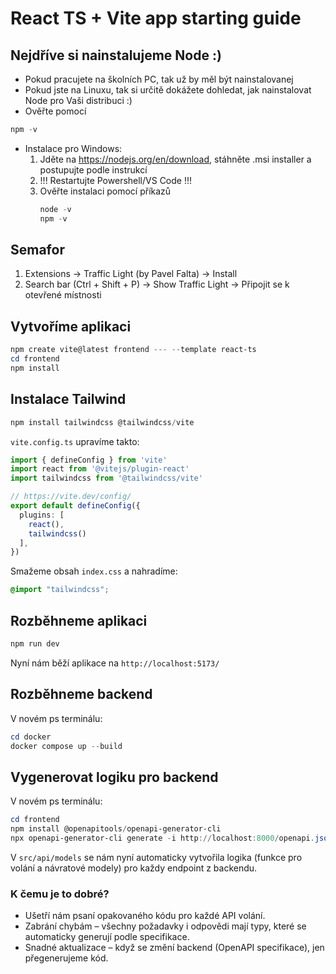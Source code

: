 # React TS + Vite app starting guide

## Nejdříve si nainstalujeme Node :)

- Pokud pracujete na školních PC, tak už by měl být nainstalovanej
- Pokud jste na Linuxu, tak si určitě dokážete dohledat, jak nainstalovat Node pro Vaši distribuci :)
- Ověřte pomocí
```powershell
npm -v
```
- Instalace pro Windows:
  1. Jděte na https://nodejs.org/en/download, stáhněte .msi installer a postupujte podle instrukcí
  2. !!! Restartujte Powershell/VS Code !!!
  3. Ověřte instalaci pomocí příkazů
     ```powershell
     node -v
     npm -v
     ```


## Semafor

1. Extensions -> Traffic Light (by Pavel Falta) -> Install
2. Search bar (Ctrl + Shift + P) -> Show Traffic Light -> Připojit se k otevřené místnosti

## Vytvoříme aplikaci

```powershell
npm create vite@latest frontend --- --template react-ts
cd frontend
npm install
```

## Instalace Tailwind

```powershell
npm install tailwindcss @tailwindcss/vite
```

`vite.config.ts` upravíme takto:
```Typescript
import { defineConfig } from 'vite'
import react from '@vitejs/plugin-react'
import tailwindcss from '@tailwindcss/vite'

// https://vite.dev/config/
export default defineConfig({
  plugins: [
    react(),
    tailwindcss()
  ],
})
```

Smažeme obsah `index.css` a nahradíme:
```css
@import "tailwindcss";
```


## Rozběhneme aplikaci
```powershell
npm run dev
```


Nyní nám běží aplikace na `http://localhost:5173/`

## Rozběhneme backend

V novém ps terminálu:
```powershell
cd docker
docker compose up --build
```
## Vygenerovat logiku pro backend

V novém ps terminálu:
```powershell
cd frontend
npm install @openapitools/openapi-generator-cli
npx openapi-generator-cli generate -i http://localhost:8000/openapi.json -g typescript-fetch -o ./src/api
```
V `src/api/models` se nám nyní automaticky vytvořila logika (funkce pro volání a návratové modely) pro každy endpoint z backendu.

### K čemu je to dobré?
* Ušetří nám psaní opakovaného kódu pro každé API volání.
* Zabrání chybám – všechny požadavky i odpovědi mají typy, které se automaticky generují podle specifikace.
* Snadné aktualizace – když se změní backend (OpenAPI specifikace), jen přegenerujeme kód.
